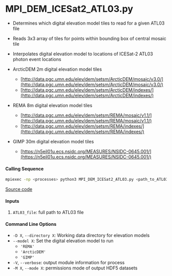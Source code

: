 MPI_DEM_ICESat2_ATL03.py
========================

- Determines which digital elevation model tiles to read for a given ATL03 file
- Reads 3x3 array of tiles for points within bounding box of central mosaic tile
- Interpolates digital elevation model to locations of ICESat-2 ATL03 photon event locations

- ArcticDEM 2m digital elevation model tiles
    * [http://data.pgc.umn.edu/elev/dem/setsm/ArcticDEM/mosaic/v3.0/](http://data.pgc.umn.edu/elev/dem/setsm/ArcticDEM/mosaic/v3.0/)
    * [http://data.pgc.umn.edu/elev/dem/setsm/ArcticDEM/indexes/](http://data.pgc.umn.edu/elev/dem/setsm/ArcticDEM/indexes/)

- REMA 8m digital elevation model tiles
    * [http://data.pgc.umn.edu/elev/dem/setsm/REMA/mosaic/v1.1/](http://data.pgc.umn.edu/elev/dem/setsm/REMA/mosaic/v1.1/)
    * [http://data.pgc.umn.edu/elev/dem/setsm/REMA/indexes/](http://data.pgc.umn.edu/elev/dem/setsm/REMA/indexes/)

- GIMP 30m digital elevation model tiles
    * [https://n5eil01u.ecs.nsidc.org/MEASURES/NSIDC-0645.001/](https://n5eil01u.ecs.nsidc.org/MEASURES/NSIDC-0645.001/)

#### Calling Sequence
```bash
mpiexec -np <processes> python3 MPI_DEM_ICESat2_ATL03.py <path_to_ATL03_file>
```
[Source code](https://github.com/tsutterley/read-ICESat-2/blob/main/scripts/MPI_DEM_ICESat2_ATL03.py)

#### Inputs
1. `ATL03_file`: full path to ATL03 file

#### Command Line Options
- `-D X`, `--directory X`: Working data directory for elevation models
- `--model X`: Set the digital elevation model to run
    * `'REMA'`
    * `'ArcticDEM'`
    * `'GIMP'`
- `-V`, `--verbose`: output module information for process
- `-M X`, `--mode X`: permissions mode of output HDF5 datasets
